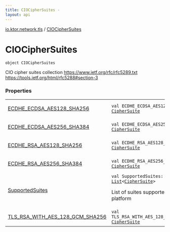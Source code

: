 ```yaml
---
title: CIOCipherSuites - 
layout: api
---
```


<div class='api-docs-breadcrumbs'><a href="../index.html">io.ktor.network.tls</a> / <a href="./index.html">CIOCipherSuites</a></div>

# CIOCipherSuites

<div class="signature"><code><span class="keyword">object </span><span class="identifier">CIOCipherSuites</span></code></div>

CIO cipher suites collection
https://www.ietf.org/rfc/rfc5289.txt
https://tools.ietf.org/html/rfc5288#section-3

### Properties

<table class="api-docs-table">
<tbody>
<tr>
<td markdown="1">

<a href="-e-c-d-h-e_-e-c-d-s-a_-a-e-s128_-s-h-a256.html">ECDHE_ECDSA_AES128_SHA256</a>


</td>
<td markdown="1">
<div class="signature"><code><span class="keyword">val </span><span class="identifier">ECDHE_ECDSA_AES128_SHA256</span><span class="symbol">: </span><a href="../-cipher-suite/index.html"><span class="identifier">CipherSuite</span></a></code></div>

</td>
</tr>
<tr>
<td markdown="1">

<a href="-e-c-d-h-e_-e-c-d-s-a_-a-e-s256_-s-h-a384.html">ECDHE_ECDSA_AES256_SHA384</a>


</td>
<td markdown="1">
<div class="signature"><code><span class="keyword">val </span><span class="identifier">ECDHE_ECDSA_AES256_SHA384</span><span class="symbol">: </span><a href="../-cipher-suite/index.html"><span class="identifier">CipherSuite</span></a></code></div>

</td>
</tr>
<tr>
<td markdown="1">

<a href="-e-c-d-h-e_-r-s-a_-a-e-s128_-s-h-a256.html">ECDHE_RSA_AES128_SHA256</a>


</td>
<td markdown="1">
<div class="signature"><code><span class="keyword">val </span><span class="identifier">ECDHE_RSA_AES128_SHA256</span><span class="symbol">: </span><a href="../-cipher-suite/index.html"><span class="identifier">CipherSuite</span></a></code></div>

</td>
</tr>
<tr>
<td markdown="1">

<a href="-e-c-d-h-e_-r-s-a_-a-e-s256_-s-h-a384.html">ECDHE_RSA_AES256_SHA384</a>


</td>
<td markdown="1">
<div class="signature"><code><span class="keyword">val </span><span class="identifier">ECDHE_RSA_AES256_SHA384</span><span class="symbol">: </span><a href="../-cipher-suite/index.html"><span class="identifier">CipherSuite</span></a></code></div>

</td>
</tr>
<tr>
<td markdown="1">

<a href="-supported-suites.html">SupportedSuites</a>


</td>
<td markdown="1">
<div class="signature"><code><span class="keyword">val </span><span class="identifier">SupportedSuites</span><span class="symbol">: </span><a href="https://kotlinlang.org/api/latest/jvm/stdlib/kotlin.collections/-list/index.html"><span class="identifier">List</span></a><span class="symbol">&lt;</span><a href="../-cipher-suite/index.html"><span class="identifier">CipherSuite</span></a><span class="symbol">&gt;</span></code></div>

List of suites supported by current platform


</td>
</tr>
<tr>
<td markdown="1">

<a href="-t-l-s_-r-s-a_-w-i-t-h_-a-e-s_128_-g-c-m_-s-h-a256.html">TLS_RSA_WITH_AES_128_GCM_SHA256</a>


</td>
<td markdown="1">
<div class="signature"><code><span class="keyword">val </span><span class="identifier">TLS_RSA_WITH_AES_128_GCM_SHA256</span><span class="symbol">: </span><a href="../-cipher-suite/index.html"><span class="identifier">CipherSuite</span></a></code></div>

</td>
</tr>
</tbody>
</table>

